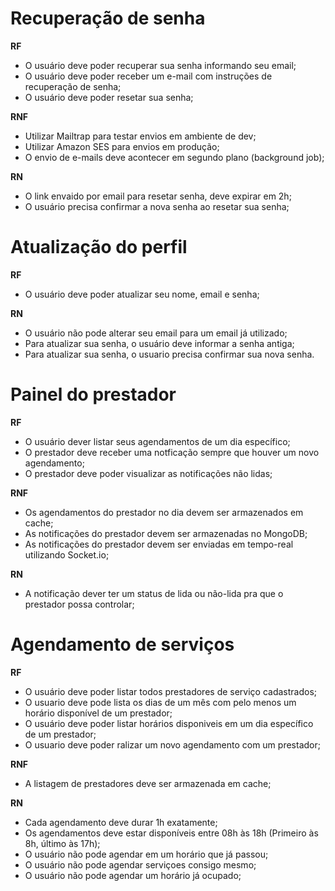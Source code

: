 # Recuperação de senha

**RF**

- O usuário deve poder recuperar sua senha informando seu email;
- O usuário deve poder receber um e-mail com instruções de recuperação de senha;
- O usuário deve poder resetar sua senha;

**RNF**

- Utilizar Mailtrap para testar envios em ambiente de dev;
- Utilizar Amazon SES para envios em produção;
- O envio de e-mails deve acontecer em segundo plano (background job);

**RN**

- O link envaido por email para resetar senha, deve expirar em 2h;
- O usuário precisa confirmar a nova senha ao resetar sua senha;

# Atualização do perfil

**RF**

- O usuário deve poder atualizar seu nome, email e senha;

**RN**

- O usuário não pode alterar seu email para um email já utilizado;
- Para atualizar sua senha, o usuário deve informar a senha antiga;
- Para atualizar sua senha, o usuario precisa confirmar sua nova senha.

# Painel do prestador

**RF**

- O usuário dever listar seus agendamentos de um dia específico;
- O prestador deve receber uma notficação sempre que houver um novo agendamento;
- O prestador deve poder visualizar as notificações não lidas;

**RNF**

- Os agendamentos do prestador no dia devem ser armazenados em cache;
- As notificações do prestador devem ser armazenadas no MongoDB;
- As notificações do prestador devem ser enviadas em tempo-real utilizando Socket.io;

**RN**

- A notificação dever ter um status de lida ou não-lida pra que o prestador possa controlar;


# Agendamento de serviços

**RF**

- O usuário deve poder listar  todos prestadores de serviço cadastrados;
- O usuario deve pode lista os dias de um mês com pelo menos um horário disponível de um prestador;
- O usuário deve poder listar horários disponiveis em um dia específico de um prestador;
- O usuario deve poder ralizar um novo agendamento com um prestador;

**RNF**

- A listagem de prestadores deve ser armazenada em cache;

**RN**

- Cada agendamento deve durar 1h exatamente;
- Os agendamentos deve estar disponíveis entre 08h às 18h (Primeiro às 8h, último às 17h);
- O usuário não pode agendar em um horário que já passou;
- O usuário não pode agendar serviçoes consigo mesmo;
- O usuário não pode agendar um horário já ocupado;
